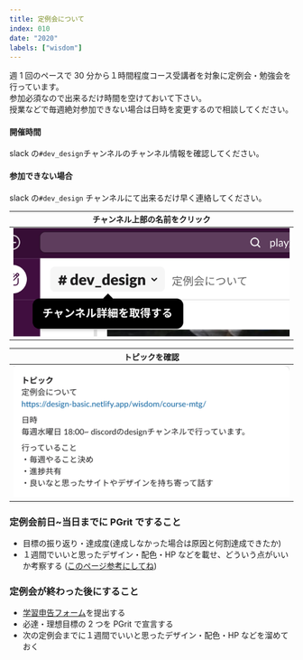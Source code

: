 ```yaml
---
title: 定例会について
index: 010
date: "2020"
labels: ["wisdom"]
---
```


週 1 回のペースで 30 分から１時間程度コース受講者を対象に定例会・勉強会を行っています。  
参加必須なので出来るだけ時間を空けておいて下さい。  
授業などで毎週絶対参加できない場合は日時を変更するので相談してください。

#### 開催時間

slack の`#dev_design`チャンネルのチャンネル情報を確認してください。

#### 参加できない場合

slack の`#dev_design` チャンネルにて出来るだけ早く連絡してください。

| チャンネル上部の名前をクリック |
| ------------------------------ |
| ![mtg1](./img/course-mtg1.png) |

| トピックを確認                 |
| ------------------------------ |
| ![mtg2](./img/course-mtg2.png) |

### 定例会前日~当日までに PGrit ですること

- 目標の振り返り・達成度(達成しなかった場合は原因と何割達成できたか)
- １週間でいいと思ったデザイン・配色・HP などを載せ、どういう点がいいか考察する
  ([このページ参考にしてね](./wisdom/section1))

### 定例会が終わった後にすること

- [学習申告フォーム](https://docs.google.com/forms/d/e/1FAIpQLSeKyNsvpVw2KTxsWFtQCAgiQ2ydK6o4Sop9r1JpEjGjiptCOw/viewform)を提出する
- 必達・理想目標の 2 つを PGrit で宣言する
- 次の定例会までに１週間でいいと思ったデザイン・配色・HP などを溜めておく
